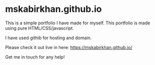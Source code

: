 # mskabirkhan.github.io
 
This is a simple portfolio I have made for myself. This portfolio is made using pure HTML/CSS/javascript. 

I have used githib for hosting and domain. 

Please check it out live in here: https://mskabirkhan.github.io/

Get me in touch for any help!
